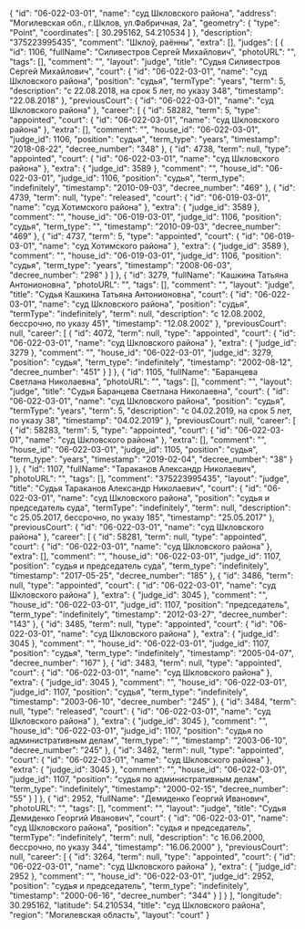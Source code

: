 {
    "id": "06-022-03-01",
    "name": "суд Шкловского района",
    "address": "Могилевская обл., г.Шклов, ул.Фабричная, 2а",
    "geometry": {
        "type": "Point",
        "coordinates": [
            30.295162,
            54.210534
        ]
    },
    "description": "375223995435",
    "comment": "Шклоў, раённы",
    "extra": [],
    "judges": [
        {
            "id": 1106,
            "fullName": "Силивестров Сергей Михайлович",
            "photoURL": "",
            "tags": [],
            "comment": "",
            "layout": "judge",
            "title": "Судья Силивестров Сергей Михайлович",
            "court": {
                "id": "06-022-03-01",
                "name": "суд Шкловского района",
                "position": "судья",
                "termType": "years",
                "term": 5,
                "description": "c 22.08.2018, на срок 5 лет, по указу 348",
                "timestamp": "22.08.2018"
            },
            "previousCourt": {
                "id": "06-022-03-01",
                "name": "суд Шкловского района"
            },
            "career": [
                {
                    "id": 58282,
                    "term": 5,
                    "type": "appointed",
                    "court": {
                        "id": "06-022-03-01",
                        "name": "суд Шкловского района"
                    },
                    "extra": [],
                    "comment": "",
                    "house_id": "06-022-03-01",
                    "judge_id": 1106,
                    "position": "судья",
                    "term_type": "years",
                    "timestamp": "2018-08-22",
                    "decree_number": "348"
                },
                {
                    "id": 4738,
                    "term": null,
                    "type": "appointed",
                    "court": {
                        "id": "06-022-03-01",
                        "name": "суд Шкловского района"
                    },
                    "extra": {
                        "judge_id": 3589
                    },
                    "comment": "",
                    "house_id": "06-022-03-01",
                    "judge_id": 1106,
                    "position": "судья",
                    "term_type": "indefinitely",
                    "timestamp": "2010-09-03",
                    "decree_number": "469"
                },
                {
                    "id": 4739,
                    "term": null,
                    "type": "released",
                    "court": {
                        "id": "06-019-03-01",
                        "name": "суд Хотимского района"
                    },
                    "extra": {
                        "judge_id": 3589
                    },
                    "comment": "",
                    "house_id": "06-019-03-01",
                    "judge_id": 1106,
                    "position": "судья",
                    "term_type": "",
                    "timestamp": "2010-09-03",
                    "decree_number": "469"
                },
                {
                    "id": 4737,
                    "term": 5,
                    "type": "appointed",
                    "court": {
                        "id": "06-019-03-01",
                        "name": "суд Хотимского района"
                    },
                    "extra": {
                        "judge_id": 3589
                    },
                    "comment": "",
                    "house_id": "06-019-03-01",
                    "judge_id": 1106,
                    "position": "судья",
                    "term_type": "years",
                    "timestamp": "2008-06-03",
                    "decree_number": "298"
                }
            ]
        },
        {
            "id": 3279,
            "fullName": "Кашкина Татьяна Антонионовна",
            "photoURL": "",
            "tags": [],
            "comment": "",
            "layout": "judge",
            "title": "Судья Кашкина Татьяна Антонионовна",
            "court": {
                "id": "06-022-03-01",
                "name": "суд Шкловского района",
                "position": "судья",
                "termType": "indefinitely",
                "term": null,
                "description": "c 12.08.2002, бессрочно, по указу 451",
                "timestamp": "12.08.2002"
            },
            "previousCourt": null,
            "career": [
                {
                    "id": 4072,
                    "term": null,
                    "type": "appointed",
                    "court": {
                        "id": "06-022-03-01",
                        "name": "суд Шкловского района"
                    },
                    "extra": {
                        "judge_id": 3279
                    },
                    "comment": "",
                    "house_id": "06-022-03-01",
                    "judge_id": 3279,
                    "position": "судья",
                    "term_type": "indefinitely",
                    "timestamp": "2002-08-12",
                    "decree_number": "451"
                }
            ]
        },
        {
            "id": 1105,
            "fullName": "Баранцева Светлана Николаевна",
            "photoURL": "",
            "tags": [],
            "comment": "",
            "layout": "judge",
            "title": "Судья Баранцева Светлана Николаевна",
            "court": {
                "id": "06-022-03-01",
                "name": "суд Шкловского района",
                "position": "судья",
                "termType": "years",
                "term": 5,
                "description": "c 04.02.2019, на срок 5 лет, по указу 38",
                "timestamp": "04.02.2019"
            },
            "previousCourt": null,
            "career": [
                {
                    "id": 58283,
                    "term": 5,
                    "type": "appointed",
                    "court": {
                        "id": "06-022-03-01",
                        "name": "суд Шкловского района"
                    },
                    "extra": [],
                    "comment": "",
                    "house_id": "06-022-03-01",
                    "judge_id": 1105,
                    "position": "судья",
                    "term_type": "years",
                    "timestamp": "2019-02-04",
                    "decree_number": "38"
                }
            ]
        },
        {
            "id": 1107,
            "fullName": "Тараканов Александр Николаевич",
            "photoURL": "",
            "tags": [],
            "comment": "375223995435",
            "layout": "judge",
            "title": "Судья Тараканов Александр Николаевич",
            "court": {
                "id": "06-022-03-01",
                "name": "суд Шкловского района",
                "position": "судья и председатель суда",
                "termType": "indefinitely",
                "term": null,
                "description": "c 25.05.2017, бессрочно, по указу 185",
                "timestamp": "25.05.2017"
            },
            "previousCourt": {
                "id": "06-022-03-01",
                "name": "суд Шкловского района"
            },
            "career": [
                {
                    "id": 58281,
                    "term": null,
                    "type": "appointed",
                    "court": {
                        "id": "06-022-03-01",
                        "name": "суд Шкловского района"
                    },
                    "extra": [],
                    "comment": "",
                    "house_id": "06-022-03-01",
                    "judge_id": 1107,
                    "position": "судья и председатель суда",
                    "term_type": "indefinitely",
                    "timestamp": "2017-05-25",
                    "decree_number": "185"
                },
                {
                    "id": 3486,
                    "term": null,
                    "type": "appointed",
                    "court": {
                        "id": "06-022-03-01",
                        "name": "суд Шкловского района"
                    },
                    "extra": {
                        "judge_id": 3045
                    },
                    "comment": "",
                    "house_id": "06-022-03-01",
                    "judge_id": 1107,
                    "position": "председатель",
                    "term_type": "indefinitely",
                    "timestamp": "2012-03-27",
                    "decree_number": "143"
                },
                {
                    "id": 3485,
                    "term": null,
                    "type": "appointed",
                    "court": {
                        "id": "06-022-03-01",
                        "name": "суд Шкловского района"
                    },
                    "extra": {
                        "judge_id": 3045
                    },
                    "comment": "",
                    "house_id": "06-022-03-01",
                    "judge_id": 1107,
                    "position": "судья",
                    "term_type": "indefinitely",
                    "timestamp": "2005-04-07",
                    "decree_number": "167"
                },
                {
                    "id": 3483,
                    "term": null,
                    "type": "appointed",
                    "court": {
                        "id": "06-022-03-01",
                        "name": "суд Шкловского района"
                    },
                    "extra": {
                        "judge_id": 3045
                    },
                    "comment": "",
                    "house_id": "06-022-03-01",
                    "judge_id": 1107,
                    "position": "судья",
                    "term_type": "indefinitely",
                    "timestamp": "2003-06-10",
                    "decree_number": "245"
                },
                {
                    "id": 3484,
                    "term": null,
                    "type": "released",
                    "court": {
                        "id": "06-022-03-01",
                        "name": "суд Шкловского района"
                    },
                    "extra": {
                        "judge_id": 3045
                    },
                    "comment": "",
                    "house_id": "06-022-03-01",
                    "judge_id": 1107,
                    "position": "судья по административным делам",
                    "term_type": "",
                    "timestamp": "2003-06-10",
                    "decree_number": "245"
                },
                {
                    "id": 3482,
                    "term": null,
                    "type": "appointed",
                    "court": {
                        "id": "06-022-03-01",
                        "name": "суд Шкловского района"
                    },
                    "extra": {
                        "judge_id": 3045
                    },
                    "comment": "",
                    "house_id": "06-022-03-01",
                    "judge_id": 1107,
                    "position": "судья по административным делам",
                    "term_type": "indefinitely",
                    "timestamp": "2000-02-15",
                    "decree_number": "55"
                }
            ]
        },
        {
            "id": 2952,
            "fullName": "Демиденко Георгий Иванович",
            "photoURL": "",
            "tags": [],
            "comment": "",
            "layout": "judge",
            "title": "Судья Демиденко Георгий Иванович",
            "court": {
                "id": "06-022-03-01",
                "name": "суд Шкловского района",
                "position": "судья и председатель",
                "termType": "indefinitely",
                "term": null,
                "description": "c 16.06.2000, бессрочно, по указу 344",
                "timestamp": "16.06.2000"
            },
            "previousCourt": null,
            "career": [
                {
                    "id": 3264,
                    "term": null,
                    "type": "appointed",
                    "court": {
                        "id": "06-022-03-01",
                        "name": "суд Шкловского района"
                    },
                    "extra": {
                        "judge_id": 2952
                    },
                    "comment": "",
                    "house_id": "06-022-03-01",
                    "judge_id": 2952,
                    "position": "судья и председатель",
                    "term_type": "indefinitely",
                    "timestamp": "2000-06-16",
                    "decree_number": "344"
                }
            ]
        }
    ],
    "longitude": 30.295162,
    "latitude": 54.210534,
    "title": "суд Шкловского района",
    "region": "Могилевская область",
    "layout": "court"
}